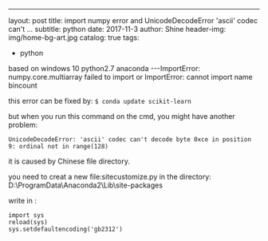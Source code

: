 ---
layout:     post
title:      import numpy error and UnicodeDecodeError 'ascii' codec can't ...
subtitle:   python
date:       2017-11-3
author:     Shine
header-img: img/home-bg-art.jpg
catalog: true
tags:
    
- python 

based on windows 10 python2.7 anaconda
---ImportError: numpy.core.multiarray failed to import
or 
ImportError: cannot import name bincount

this error can be fixed by:
`$ conda update scikit-learn`

but when you run this command on the cmd, you might have another problem:

`UnicodeDecodeError: 'ascii' codec can't decode byte 0xce in position 9: ordinal not in range(128)`

it is caused by Chinese file directory.

you need to creat a new file:sitecustomize.py 
in the directory:
D:\ProgramData\Anaconda2\Lib\site-packages

write in :
```
import sys
reload(sys)
sys.setdefaultencoding('gb2312')
```
 

